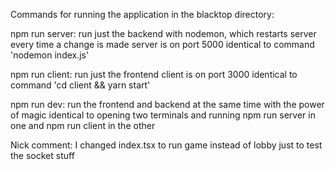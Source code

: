 Commands for running the application in the blacktop directory:

npm run server:
	run just the backend with nodemon, which restarts server every
	time a change is made
	server is on port 5000
	identical to command 'nodemon index.js'
	
npm run client:
	run just the frontend
	client is on port 3000
	identical to command 'cd client && yarn start'
	
npm run dev:
	run the frontend and backend at the same time with the power of magic
	identical to opening two terminals and running npm run server in one
	and npm run client in the other
	
Nick comment:
I changed index.tsx to run game instead of lobby just to test the socket stuff
